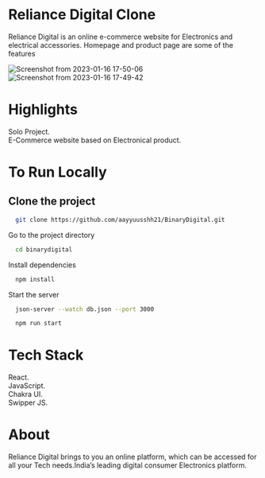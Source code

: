 # Reliance Digital Clone
Reliance Digital is an online e-commerce website for Electronics and electrical accessories. Homepage and product page are some of the features

![Screenshot from 2023-01-16 17-50-06](https://user-images.githubusercontent.com/107826861/212677079-4f694639-7dd2-414b-95a8-02e290f5e9a7.png)
![Screenshot from 2023-01-16 17-49-42](https://user-images.githubusercontent.com/107826861/212677101-2428c4da-6925-445b-8131-33593b6c32bf.png)


# Highlights

Solo Project.\
E-Commerce website based on Electronical product.

# To Run Locally
## Clone the project
```bash
  git clone https://github.com/aayyuusshh21/BinaryDigital.git
```

Go to the project directory

```bash
  cd binarydigital
```

Install dependencies

```bash
  npm install
```

Start the server

```bash
  json-server --watch db.json --port 3000
```

```bash
  npm run start
```

# Tech Stack

React.\
JavaScript.\
Chakra UI.\
Swipper JS.

# About

Reliance Digital brings to you an online platform, which can be accessed for all your Tech needs.India’s leading digital consumer Electronics platform.
